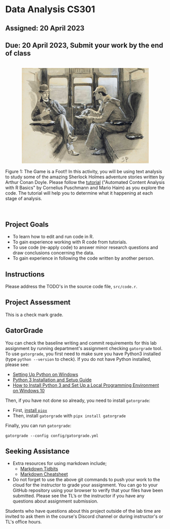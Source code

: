 # Data Analysis  CS301

## Assigned: 20 April 2023

## Due: 20 April 2023, Submit your work by the end of class

<!-- add a line drop -->
<center>
&#x200B;
</center>

<center>
<img src="graphics/sh_train_i.jpg" alt="221b BakerStreet" height = "300">
</center>

Figure 1: The Game is a Foot!! In this activity, you will be using text analysis to study some of the amazing Sherlock Holmes adventure stories written by Arthur Conan Doyle. Please follow the [tutorial](https://content-analysis-with-r.com/1-basics.html) ("Automated Content Analysis with R Basics" by Cornelius Puschmann and Mario Haim) as you explore the code. The tutorial will help you to determine what it happening at each stage of analysis.

<!-- add a line drop -->
<center>
&#x200B;
</center>

## Project Goals

* To learn how to edit and run code in R.
* To gain experience working with R code from tutorials.
* To use code (re-apply code) to answer minor research questions and draw conclusions concerning the data.
* To gain experience in following the code written by another person.

## Instructions

Please address the TODO's in the source code file, `src/code.r`.

## Project Assessment

This is a check mark grade.

## GatorGrade

You can check the baseline writing and commit requirements for this lab assignment by running department's assignment checking `gatorgrade` tool. To use `gatorgrade`, you first need to make sure you have Python3 installed (type `python --version` to check). If you do not have Python installed, please see:

- [Setting Up Python on Windows](https://realpython.com/lessons/python-windows-setup/)
- [Python 3 Installation and Setup Guide](https://realpython.com/installing-python/)
- [How to Install Python 3 and Set Up a Local Programming Environment on Windows 10](https://www.digitalocean.com/community/tutorials/how-to-install-python-3-and-set-up-a-local-programming-environment-on-windows-10)

Then, if you have not done so already, you need to install `gatorgrade`:

- First, [install `pipx`](https://pypa.github.io/pipx/installation/)
- Then, install `gatorgrade` with `pipx install gatorgrade`

Finally, you can run `gatorgrade`:

`gatorgrade --config config/gatorgrade.yml`

## Seeking Assistance

* Extra resources for using markdown include;
  + [Markdown Tidbits](https://www.youtube.com/watch?v=cdJEUAy5IyA)
  + [Markdown Cheatsheet](https://github.com/adam-p/markdown-here/wiki/Markdown-Cheatsheet)
* Do not forget to use the above git commands to push your work to the cloud for the instructor to grade your assignment. You can go to your GitHub repository using your browser to verify that your files have been submitted. Please see the TL’s or the instructor if you have any questions about assignment submission.

Students who have questions about this project outside of the lab time are invited
to ask them in the course's Discord channel or during instructor's or TL's office hours.
